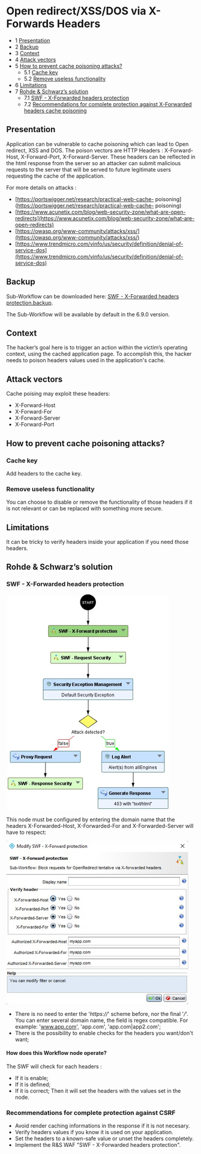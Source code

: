 Open redirect/XSS/DOS via X-Forwards Headers
=====================================

* 1 [Presentation](#presentation)
* 2 [Backup](#backup)
* 3 [Context](#context)
* 4 [Attack vectors](#attack-vectors)
* 5 [How to prevent cache poisoning attacks?](#how-to-prevent-cache-poisoning-attacks)
    * 5.1 [Cache key](#cache-key)
    * 5.2 [Remove useless functionality](#remove-useless-functionality)
* 6 [Limitations](#limitations)
* 7 [Rohde & Schwarz’s solution](#rohde-schwarzs-solution)
    * 7.1 [SWF - X-Forwarded headers protection](#swf-x-forwarded-headers-protection)
    * 7.2 [Recommendations for complete protection against X-Forwarded headers cache poisoning](#recommendations-for-complete-protection-against-x-forwarded-headers-cache-poisoning)


Presentation
------------

Application can be vulnerable to cache poisoning which can lead to Open redirect, XSS and DOS.  The poison vectors are HTTP Headers :  X-Forward-Host, X-Forward-Port, X-Forward-Server. These headers can be reflected in the html response from the server so an attacker can submit malicious requests to the server that will be served to future legitimate users requesting the cache of the application.

For more details on attacks : 
*   [https://portswigger.net/research/practical-web-cache-
poisoning](https://portswigger.net/research/practical-web-cache-
poisoning)
*   [https://www.acunetix.com/blog/web-security-zone/what-are-open-redirects](https://www.acunetix.com/blog/web-security-zone/what-are-open-redirects)
*   [https://owasp.org/www-community/attacks/xss/](https://owasp.org/www-community/attacks/xss/)
*   [https://www.trendmicro.com/vinfo/us/security/definition/denial-of-service-dos](https://www.trendmicro.com/vinfo/us/security/definition/denial-of-service-dos)

Backup
------

Sub-Workflow can be downloaded here: [SWF - X-Forwarded headers protection.backup](./backup/SWF%20-%20X-Forwarded%20headers%20protection.backup).

The Sub-Workflow will be available by default in the 6.9.0 version.

Context
-------

The hacker’s goal here is to trigger an action within the victim’s operating context, using the cached application page. To accomplish this, the hacker needs to poison headers values used in the application's cache.

Attack vectors
--------------

Cache poising may exploit these headers:

*   X-Forward-Host
*   X-Forward-For
*   X-Forward-Server
*   X-Forward-Port

How to prevent cache poisoning attacks?
----------------------------

### Cache key

Add headers to the cache key.

### Remove useless functionality

You can choose to disable or remove the functionality of those headers if it is not relevant or can be replaced with something more secure.

Limitations
-----------

It can be tricky to verify headers inside your application if you need those headers.

Rohde & Schwarz’s solution
--------------------------

### SWF - X-Forwarded headers protection

![](./attachments/xfh-workflow.jpg)

This node must be configured by entering the domain name that the headers X-Forwarded-Host, X-Forwarded-For and X-Forwarded-Server will have to respect:

![](./attachments/swf-xforwarded-protection.jpg)

*   There is no need to enter the '_https://_' scheme before, nor the final '_/_'. You can enter several domain name, the field is regex compatible. For example: 'www.app.com', 'app.com', 'app.com|app2.com';
*   There is the possibility to enable checks for the headers you want/don't want;

#### How does this Workflow node operate?

The SWF will check for each headers :
*   If it is enable;
*   If it is defined;
*   If it is correct;
Then it will set the headers with the values set in the node.

### Recommendations for complete protection against CSRF

*   Avoid render caching informations in the response if it is not necesary.
*   Verify headers values if you know it is used on your application.
*   Set the headers to a known-safe value or unset the headers completely.
*   Implement the R&S WAF "SWF - X-Forwarded headers protection".
